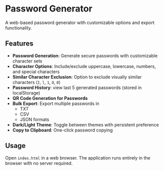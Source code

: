# Password Generator

A web-based password generator with customizable options and export functionality.

## Features

- **Password Generation**: Generate secure passwords with customizable character sets
- **Character Options**: Include/exclude uppercase, lowercase, numbers, and special characters
- **Similar Character Exclusion**: Option to exclude visually similar characters (`I`, `l`, `1`, `O`, `0`)
- **Password History**: view last 5 generated passwords (stored in localStorage)
- **QR Code Generation for Passwords**
- **Bulk Export**: Export multiple passwords in 
  -   TXT
  -   CSV
  -   JSON formats
- **Dark/Light Theme**: Toggle between themes with persistent preference
- **Copy to Clipboard**: One-click password copying

## Usage

Open `index.html` in a web browser. The application runs entirely in the browser with no server required.